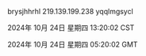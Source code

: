 brysjhhrhl 219.139.199.238 yqqlmgsycl

2024年 10月 24日 星期四 13:20:02 CST

2024年 10月 24日 星期四 05:20:02 GMT
